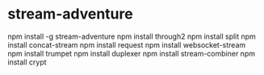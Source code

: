 # stream-adventure
npm install -g stream-adventure
npm install through2
npm install split
npm install concat-stream
npm install request
npm install websocket-stream
npm install trumpet
npm install duplexer
npm install stream-combiner
npm install crypt
